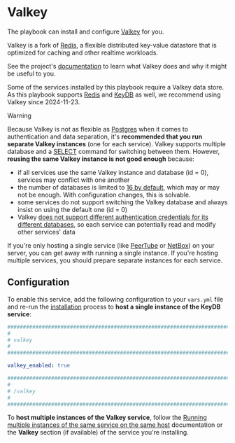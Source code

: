 <!--
SPDX-FileCopyrightText: 2024 Slavi Pantaleev
SPDX-FileCopyrightText: 2025 Suguru Hirahara

SPDX-License-Identifier: AGPL-3.0-or-later
-->

# Valkey

The playbook can install and configure [Valkey](https://valkey.io/) for you.

Valkey is a fork of [Redis](redis.md), a flexible distributed key-value datastore that is optimized for caching and other realtime workloads.

See the project's [documentation](https://valkey.io/docs/) to learn what Valkey does and why it might be useful to you.

Some of the services installed by this playbook require a Valkey data store. As this playbook supports [Redis](redis.md) and [KeyDB](keydb.md) as well, we recommend using Valkey since 2024-11-23.

> [!WARNING]
> Because Valkey is not as flexible as [Postgres](postgres.md) when it comes to authentication and data separation, it's **recommended that you run separate Valkey instances** (one for each service). Valkey supports multiple database and a [SELECT](https://valkey.io/commands/select/) command for switching between them. However, **reusing the same Valkey instance is not good enough** because:
>
> - if all services use the same Valkey instance and database (id = 0), services may conflict with one another
> - the number of databases is limited to [16 by default](https://github.com/valkey-io/valkey/blob/33f42d7fb597ce28040f184ee57ed86d6f6ffbd8/valkey.conf#L396), which may or may not be enough. With configuration changes, this is solvable.
> - some services do not support switching the Valkey database and always insist on using the default one (id = 0)
> - Valkey [does not support different authentication credentials for its different databases](https://stackoverflow.com/a/37262596), so each service can potentially read and modify other services' data
>
> If you're only hosting a single service (like [PeerTube](peertube.md) or [NetBox](netbox.md)) on your server, you can get away with running a single instance. If you're hosting multiple services, you should prepare separate instances for each service.

## Configuration

To enable this service, add the following configuration to your `vars.yml` file and re-run the [installation](../installing.md) process to **host a single instance of the KeyDB service**:

```yaml
########################################################################
#                                                                      #
# valkey                                                               #
#                                                                      #
########################################################################

valkey_enabled: true

########################################################################
#                                                                      #
# /valkey                                                              #
#                                                                      #
########################################################################
```

To **host multiple instances of the Valkey service**, follow the [Running multiple instances of the same service on the same host](../running-multiple-instances.md) documentation or the **Valkey** section (if available) of the service you're installing.
